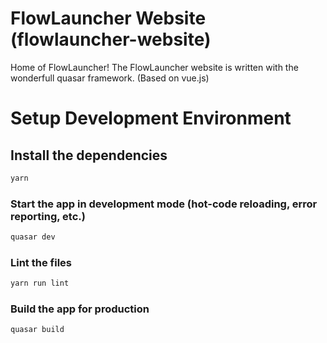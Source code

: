 # FlowLauncher Website (flowlauncher-website)

Home of FlowLauncher!
The FlowLauncher website is written with the wonderfull quasar framework. (Based on vue.js)

# Setup Development Environment

## Install the dependencies
```bash
yarn
```

### Start the app in development mode (hot-code reloading, error reporting, etc.)
```bash
quasar dev
```

### Lint the files
```bash
yarn run lint
```

### Build the app for production
```bash
quasar build
```